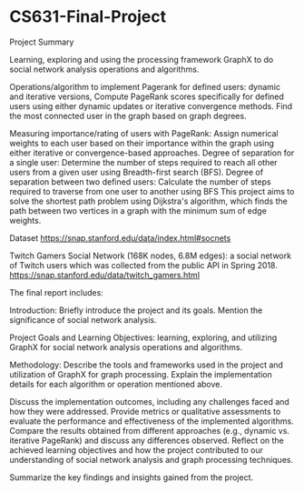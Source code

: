 # CS631-Final-Project
Project Summary

Learning, exploring and using the processing framework GraphX to do social network analysis operations and algorithms. 

Operations/algorithm to implement
Pagerank for defined users: dynamic and iterative versions, Compute PageRank scores specifically for defined users using either dynamic updates or iterative convergence methods.
Find the most connected user in the graph based on graph degrees.

Measuring importance/rating of users with PageRank: Assign numerical weights to each user based on their importance within the graph using either iterative or convergence-based approaches.
Degree of separation for a single user: Determine the number of steps required to reach all other users from a given user using Breadth-first search (BFS).
Degree of separation between two defined users: Calculate the number of steps required to traverse from one user to another using BFS
This project aims to solve the shortest path problem using Dijkstra's algorithm, which finds the path between two vertices in a graph with the minimum sum of edge weights.

Dataset
https://snap.stanford.edu/data/index.html#socnets

Twitch Gamers Social Network (168K nodes, 6.8M edges): a social network of Twitch users which was collected from the public API in Spring 2018.
https://snap.stanford.edu/data/twitch_gamers.html


The final report includes:

Introduction:
Briefly introduce the project and its goals. Mention the significance of social network analysis.

Project Goals and Learning Objectives:
learning, exploring, and utilizing GraphX for social network analysis operations and algorithms.

Methodology:
Describe the tools and frameworks used in the project and utilization of GraphX for graph processing. Explain the implementation details for each algorithm or operation mentioned above.


Discuss the implementation outcomes, including any challenges faced and how they were addressed.
Provide metrics or qualitative assessments to evaluate the performance and effectiveness of the implemented algorithms.
Compare the results obtained from different approaches (e.g., dynamic vs. iterative PageRank) and discuss any differences observed.
Reflect on the achieved learning objectives and how the project contributed to our understanding of social network analysis and graph processing techniques.

Summarize the key findings and insights gained from the project.
